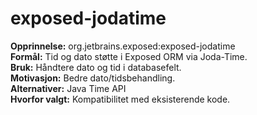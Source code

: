 # exposed-jodatime

**Opprinnelse:** org.jetbrains.exposed:exposed-jodatime  
**Formål:** Tid og dato støtte i Exposed ORM via Joda-Time.  
**Bruk:** Håndtere dato og tid i databasefelt.  
**Motivasjon:** Bedre dato/tidsbehandling.  
**Alternativer:** Java Time API  
**Hvorfor valgt:** Kompatibilitet med eksisterende kode.